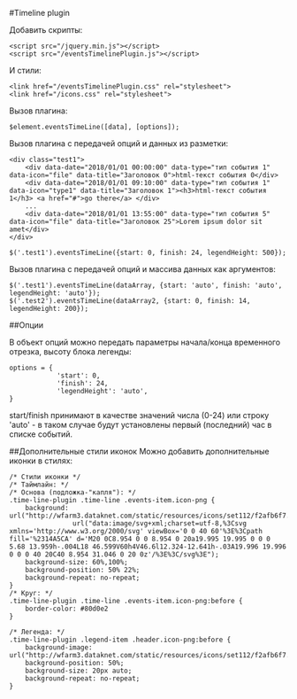#Timeline plugin

Добавить скрипты:

```
<script src="/jquery.min.js"></script>
<script src="/eventsTimelinePlugin.js"></script>
```

И стили:

```
<link href="/eventsTimelinePlugin.css" rel="stylesheet">
<link href="/icons.css" rel="stylesheet">
```

Вызов плагина:
```
$element.eventsTimeLine([data], [options]);
```

Вызов плагина с передачей опций и данных из разметки:
```
<div class="test1">
    <div data-date="2018/01/01 00:00:00" data-type="тип события 1" data-icon="file" data-title="Заголовок 0">html-текст события 0</div>
    <div data-date="2018/01/01 09:10:00" data-type="тип события 1" data-icon="type1" data-title="Заголовок 1"><h3>html-текст события 1</h3> <a href="#">go there</a> </div>
    ...
    <div data-date="2018/01/01 13:55:00" data-type="тип события 5" data-icon="file" data-title="Заголовок 25">Lorem ipsum dolor sit amet</div>
</div>
```
```
$('.test1').eventsTimeLine({start: 0, finish: 24, legendHeight: 500});
```

Вызов плагина с передачей опций и массива данных как аргументов:

```
$('.test1').eventsTimeLine(dataArray, {start: 'auto', finish: 'auto', legendHeight: 'auto'});
$('.test2').eventsTimeLine(dataArray2, {start: 0, finish: 14, legendHeight: 200});
``` 

##Опции

В объект опций можно передать параметры начала/конца временного отрезка, высоту блока легенды:
```
options = {
            'start': 0,
            'finish': 24,
            'legendHeight': 'auto',
}
```

start/finish принимают в качестве значений числа (0-24) или строку 'auto' - в таком случае будут установлены первый (последний) час в списке событий. 

##Дополнительные стили иконок
Можно добавить дополнительные иконки в стилях:

```
/* Стили иконки */
/* Таймлайн: */
/* Основа (подложка-"капля"): */
.time-line-plugin .time-line .events-item.icon-png {
    background: url("http://wfarm3.dataknet.com/static/resources/icons/set112/f2afb6f7.png"),
                url("data:image/svg+xml;charset=utf-8,%3Csvg xmlns='http://www.w3.org/2000/svg' viewBox='0 0 40 60'%3E%3Cpath fill='%2314A5CA' d='M20 0C8.954 0 0 8.954 0 20a19.995 19.995 0 0 0 5.68 13.959h-.004L18 46.599V60h4V46.6l12.324-12.641h-.03A19.996 19.996 0 0 0 40 20C40 8.954 31.046 0 20 0z'/%3E%3C/svg%3E");
    background-size: 60%,100%;
    background-position: 50% 22%;
    background-repeat: no-repeat;
}
/* Круг: */
.time-line-plugin .time-line .events-item.icon-png:before {
    border-color: #80d0e2
}

/* Легенда: */
.time-line-plugin .legend-item .header.icon-png:before {
    background-image: url("http://wfarm3.dataknet.com/static/resources/icons/set112/f2afb6f7.png");
    background-position: 50%;
    background-size: 20px auto;
    background-repeat: no-repeat;
}
```

